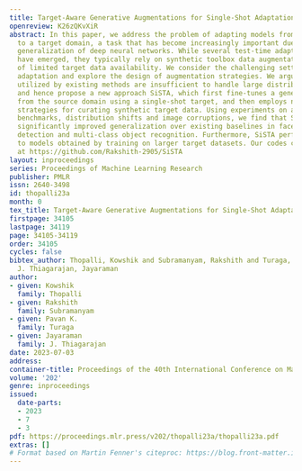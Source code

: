 ```yaml
---
title: Target-Aware Generative Augmentations for Single-Shot Adaptation
openreview: K26zQKvXiR
abstract: In this paper, we address the problem of adapting models from a source domain
  to a target domain, a task that has become increasingly important due to the brittle
  generalization of deep neural networks. While several test-time adaptation techniques
  have emerged, they typically rely on synthetic toolbox data augmentations in cases
  of limited target data availability. We consider the challenging setting of single-shot
  adaptation and explore the design of augmentation strategies. We argue that augmentations
  utilized by existing methods are insufficient to handle large distribution shifts,
  and hence propose a new approach SiSTA, which first fine-tunes a generative model
  from the source domain using a single-shot target, and then employs novel sampling
  strategies for curating synthetic target data. Using experiments on a variety of
  benchmarks, distribution shifts and image corruptions, we find that SiSTA produces
  significantly improved generalization over existing baselines in face attribute
  detection and multi-class object recognition. Furthermore, SiSTA performs competitively
  to models obtained by training on larger target datasets. Our codes can be accessed
  at https://github.com/Rakshith-2905/SiSTA
layout: inproceedings
series: Proceedings of Machine Learning Research
publisher: PMLR
issn: 2640-3498
id: thopalli23a
month: 0
tex_title: Target-Aware Generative Augmentations for Single-Shot Adaptation
firstpage: 34105
lastpage: 34119
page: 34105-34119
order: 34105
cycles: false
bibtex_author: Thopalli, Kowshik and Subramanyam, Rakshith and Turaga, Pavan K. and
  J. Thiagarajan, Jayaraman
author:
- given: Kowshik
  family: Thopalli
- given: Rakshith
  family: Subramanyam
- given: Pavan K.
  family: Turaga
- given: Jayaraman
  family: J. Thiagarajan
date: 2023-07-03
address: 
container-title: Proceedings of the 40th International Conference on Machine Learning
volume: '202'
genre: inproceedings
issued:
  date-parts:
  - 2023
  - 7
  - 3
pdf: https://proceedings.mlr.press/v202/thopalli23a/thopalli23a.pdf
extras: []
# Format based on Martin Fenner's citeproc: https://blog.front-matter.io/posts/citeproc-yaml-for-bibliographies/
---
```

